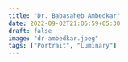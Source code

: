 ```yaml
---
title: "Dr. Babasaheb Ambedkar"
date: 2022-09-02T21:06:59+05:30
draft: false
image: "dr-ambedkar.jpeg"
tags: ["Portrait", "Luminary"]
---
```

